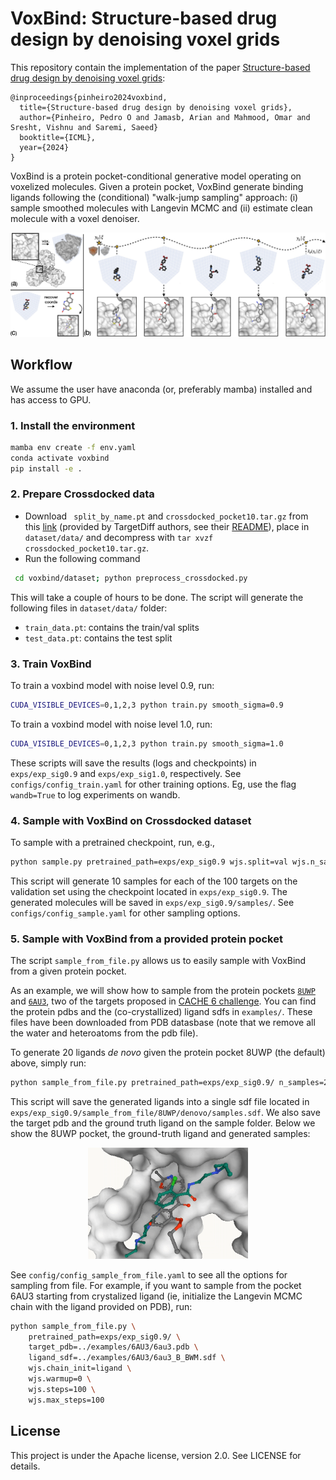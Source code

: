# VoxBind: Structure-based drug design by denoising voxel grids

This repository contain the implementation of the paper [Structure-based drug design by denoising voxel grids](https://arxiv.org/abs/2405.03961v1):

```
@inproceedings{pinheiro2024voxbind,
  title={Structure-based drug design by denoising voxel grids},
  author={Pinheiro, Pedro O and Jamasb, Arian and Mahmood, Omar and Sresht, Vishnu and Saremi, Saeed}
  booktitle={ICML},
  year={2024}
}
```
VoxBind is a protein pocket-conditional generative model operating on voxelized molecules. Given a protein pocket, VoxBind generate binding ligands following the (conditional) "walk-jump sampling" approach: (i) sample smoothed molecules with Langevin MCMC and (ii) estimate clean molecule with a voxel denoiser.

![](figures/wjs_example.png)


## Workflow
We assume the user have anaconda (or, preferably mamba) installed and has access to GPU.

### 1. Install the environment
```bash
mamba env create -f env.yaml
conda activate voxbind
pip install -e .
```

### 2. Prepare Crossdocked data

- Download ` split_by_name.pt` and `crossdocked_pocket10.tar.gz` from this [link](https://drive.google.com/drive/folders/1CzwxmTpjbrt83z_wBzcQncq84OVDPurM) (provided by TargetDiff authors, see their [README](https://github.com/guanjq/targetdiff)), place in `dataset/data/` and decompress with `tar xvzf crossdocked_pocket10.tar.gz`.
- Run the following command
```bash
 cd voxbind/dataset; python preprocess_crossdocked.py
```
This will take a couple of hours to be done. The script will generate the following files in `dataset/data/` folder:
- `train_data.pt`: contains the train/val splits
- `test_data.pt`: contains the test split


### 3. Train VoxBind
To train a voxbind model with noise level 0.9, run:
```bash
CUDA_VISIBLE_DEVICES=0,1,2,3 python train.py smooth_sigma=0.9
```

To train a voxbind model with noise level 1.0, run:
```bash
CUDA_VISIBLE_DEVICES=0,1,2,3 python train.py smooth_sigma=1.0
```
These scripts will save the results (logs and checkpoints) in `exps/exp_sig0.9` and `exps/exp_sig1.0`, respectively. See `configs/config_train.yaml` for other training options. Eg, use the flag `wandb=True` to log experiments on wandb.

### 4. Sample with VoxBind on Crossdocked dataset
To sample with a pretrained checkpoint, run, e.g.,
```bash
python sample.py pretrained_path=exps/exp_sig0.9 wjs.split=val wjs.n_samples_per_pocket=10 wjs.n_targets=100
```

This script will generate 10 samples for each of the 100 targets on the validation set using the checkpoint located in `exps/exp_sig0.9`. The generated molecules will be saved in `exps/exp_sig0.9/samples/`. See `configs/config_sample.yaml` for other sampling options.

### 5. Sample with VoxBind from a provided protein pocket
The script `sample_from_file.py` allows us to easily sample with VoxBind from a given protein pocket.

As an example, we will show how to sample from the protein pockets [`8UWP`](https://www.rcsb.org/structure/8UWP) and [`6AU3`](https://www.rcsb.org/structure/6AU3), two of the targets proposed in [CACHE 6 challenge](https://cache-challenge.org/challenges/finding-ligands-targeting-the-triple-tudor-domain-of-setdb1). You can find the protein pdbs and the (co-crystallized) ligand sdfs in `examples/`. These files have been downloaded from PDB datasbase (note that we remove all the water and heteroatoms from the pdb file).

To generate 20 ligands _de novo_ given the protein pocket 8UWP (the default) above, simply run:
```bash
python sample_from_file.py pretrained_path=exps/exp_sig0.9/ n_samples=20
```
This script will save the generated ligands into a single sdf file located in `exps/exp_sig0.9/sample_from_file/8UWP/denovo/samples.sdf`. We also save the target pdb and the ground truth ligand on the sample folder. Below we show the 8UWP pocket, the ground-truth ligand and generated samples:
<div style="text-align: center;">
    <img src="figures/8uwp_denovo.gif" width="256">
</div>

See `config/config_sample_from_file.yaml` to see all the options for sampling from file.
For example, if you want to sample from the pocket 6AU3 starting from crystalized ligand (ie, initialize the Langevin MCMC chain with the ligand provided on PDB), run:
```bash
python sample_from_file.py \
    pretrained_path=exps/exp_sig0.9/ \
    target_pdb=../examples/6AU3/6au3.pdb \
    ligand_sdf=../examples/6AU3/6au3_B_BWM.sdf \
    wjs.chain_init=ligand \
    wjs.warmup=0 \
    wjs.steps=100 \
    wjs.max_steps=100
```

## License
This project is under the Apache license, version 2.0. See LICENSE for details.
